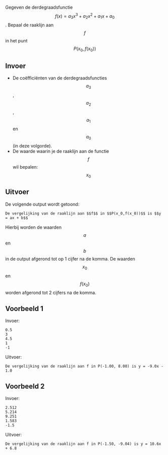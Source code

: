 Gegeven de derdegraadsfunctie $$f(x) = a_3 x^3 + a_2 x^2 + a_1 x + a_0$$.
Bepaal de raaklijn aan $$f$$ in het punt $$P(x_0,f(x_0))$$

## Invoer
* De coëfficiënten van de derdegraadsfuncties $$a_3$$, $$a_2$$, $$a_1$$ en $$a_0$$ (in deze volgorde).
* De waarde waarin je de raaklijn aan de functie $$f$$ wil bepalen: $$x_0$$

## Uitvoer
De volgende output wordt getoond:

```
De vergelijking van de raaklijn aan $$f$$ in $$P(x_0,f(x_0))$$ is $$y = ax + b$$
```

Hierbij worden de waarden $$a$$ en $$b$$ in de output afgerond tot op 1 cijfer na de komma.
De waarden $$x_0$$ en $$f(x_0)$$ worden afgerond tot 2 cijfers na de komma.

## Voorbeeld 1
Invoer:
```
0.5
3
4.5
1
-1
```
Uitvoer:
```
De vergelijking van de raaklijn aan f in P(-1.00, 8.00) is y = -9.0x - 1.0
```

## Voorbeeld 2
Invoer:
```
2.512
5.214
9.251
1.583
-1.5
```
Uitvoer:
```
De vergelijking van de raaklijn aan f in P(-1.50, -9.04) is y = 10.6x + 6.8
```
